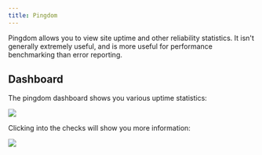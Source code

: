 ```yaml
---
title: Pingdom
---
```


Pingdom allows you to view site uptime and other reliability statistics.  It isn't generally extremely useful, and is more useful for performance benchmarking than error reporting.

## Dashboard

The pingdom dashboard shows you various uptime statistics:

![](../images/pingdom_dash.png)

Clicking into the checks will show you more information:

![](../images/pingdom_checks.png)
